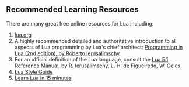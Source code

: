 ## Recommended Learning Resources

There are many great free online resources for Lua including:

1. [lua.org](http://www.lua.org)
2. A highly recommended detailed and authoritative introduction to all aspects of Lua programming by Lua's chief architect: [Programming in Lua (2nd edition), by Roberto Ierusalimschy](http://www.lua.org/pil/)
3. For an official definition of the Lua language, consult the [Lua 5.1 Reference Manual](http://www.lua.org/manual/5.1/), by R. Ierusalimschy, L. H. de Figueiredo, W. Celes.
4. [Lua Style Guide](https://github.com/Olivine-Labs/lua-style-guide)
5. [Learn Lua in 15 minutes](http://tylerneylon.com/a/learn-lua/)
